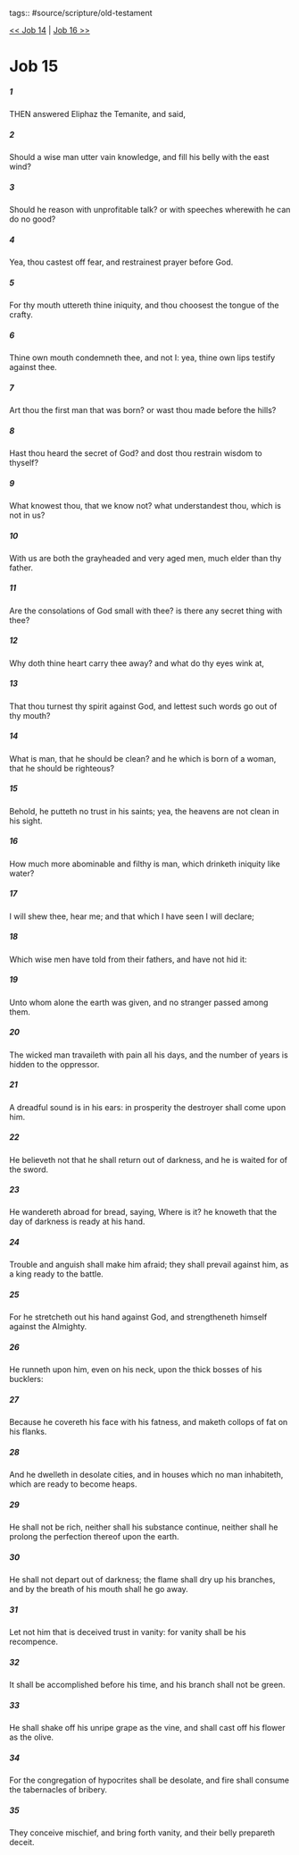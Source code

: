 tags:: #source/scripture/old-testament

[<< Job 14](/old-testament/18_Job/Job_14.md) | [Job 16 >>](/old-testament/18_Job/Job_16.md)

# Job 15

##### 1

THEN answered Eliphaz the Temanite, and said,

##### 2

Should a wise man utter vain knowledge, and fill his belly with the east wind?

##### 3

Should he reason with unprofitable talk? or with speeches wherewith he can do no good?

##### 4

Yea, thou castest off fear, and restrainest prayer before God.

##### 5

For thy mouth uttereth thine iniquity, and thou choosest the tongue of the crafty.

##### 6

Thine own mouth condemneth thee, and not I: yea, thine own lips testify against thee.

##### 7

Art thou the first man that was born? or wast thou made before the hills?

##### 8

Hast thou heard the secret of God? and dost thou restrain wisdom to thyself?

##### 9

What knowest thou, that we know not? what understandest thou, which is not in us?

##### 10

With us are both the grayheaded and very aged men, much elder than thy father.

##### 11

Are the consolations of God small with thee? is there any secret thing with thee?

##### 12

Why doth thine heart carry thee away? and what do thy eyes wink at,

##### 13

That thou turnest thy spirit against God, and lettest such words go out of thy mouth?

##### 14

What is man, that he should be clean? and he which is born of a woman, that he should be righteous?

##### 15

Behold, he putteth no trust in his saints; yea, the heavens are not clean in his sight.

##### 16

How much more abominable and filthy is man, which drinketh iniquity like water?

##### 17

I will shew thee, hear me; and that which I have seen I will declare;

##### 18

Which wise men have told from their fathers, and have not hid it:

##### 19

Unto whom alone the earth was given, and no stranger passed among them.

##### 20

The wicked man travaileth with pain all his days, and the number of years is hidden to the oppressor.

##### 21

A dreadful sound is in his ears: in prosperity the destroyer shall come upon him.

##### 22

He believeth not that he shall return out of darkness, and he is waited for of the sword.

##### 23

He wandereth abroad for bread, saying, Where is it? he knoweth that the day of darkness is ready at his hand.

##### 24

Trouble and anguish shall make him afraid; they shall prevail against him, as a king ready to the battle.

##### 25

For he stretcheth out his hand against God, and strengtheneth himself against the Almighty.

##### 26

He runneth upon him, even on his neck, upon the thick bosses of his bucklers:

##### 27

Because he covereth his face with his fatness, and maketh collops of fat on his flanks.

##### 28

And he dwelleth in desolate cities, and in houses which no man inhabiteth, which are ready to become heaps.

##### 29

He shall not be rich, neither shall his substance continue, neither shall he prolong the perfection thereof upon the earth.

##### 30

He shall not depart out of darkness; the flame shall dry up his branches, and by the breath of his mouth shall he go away.

##### 31

Let not him that is deceived trust in vanity: for vanity shall be his recompence.

##### 32

It shall be accomplished before his time, and his branch shall not be green.

##### 33

He shall shake off his unripe grape as the vine, and shall cast off his flower as the olive.

##### 34

For the congregation of hypocrites shall be desolate, and fire shall consume the tabernacles of bribery.

##### 35

They conceive mischief, and bring forth vanity, and their belly prepareth deceit.
